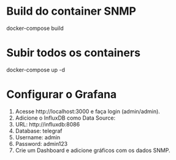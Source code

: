 # Build do container SNMP
docker-compose build

# Subir todos os containers
docker-compose up -d



# Configurar o Grafana

1. Acesse http://localhost:3000 e faça login (admin/admin).
2. Adicione o InfluxDB como Data Source:
3. URL: http://influxdb:8086
4. Database: telegraf
5. Username: admin
6. Password: admin123
7. Crie um Dashboard e adicione gráficos com os dados SNMP.